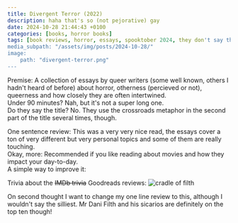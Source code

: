 ```yaml
---
title: Divergent Terror (2022)
description: haha that's so (not pejorative) gay
date: 2024-10-28 21:44:43 +0100
categories: [books, horror books]
tags: [book reviews, horror, essays, spooktober 2024, they don't say the title]
media_subpath: "/assets/img/posts/2024-10-28/"
image:
    path: "divergent-terror.png"
---
```

<span class="reviewsection">Premise:</span> A collection of essays by queer writers (some well known, others I hadn't heard of before) about horror, otherness (percieved or not), queerness and how closely they are often intertwined.<br/>
<span class="reviewsection">Under 90 minutes?</span> Nah, but it's not a super long one.<br/>
<span class="reviewsection">Do they say the title?</span> No. They use the crossroads metaphor in the second part of the title several times, though.

<span class="reviewsection">One sentence review:</span> This was a very very nice read, the essays cover a ton of very different but very personal topics and some of them are really touching.<br/>
<span class="reviewsection">Okay, more:</span> Recommended if you like reading about movies and how they impact your day-to-day.<br/>
<span class="reviewsection">A simple way to improve it:</span>

<span class="reviewsection">Trivia about the ~~IMDb trivia~~ Goodreads reviews:</span>
![cradle of filth](divergent-terror-review.png)

On second thought I want to change my one line review to this, although I wouldn't say the silliest. Mr Dani Filth and his sicarios are definitely on the top ten though!
